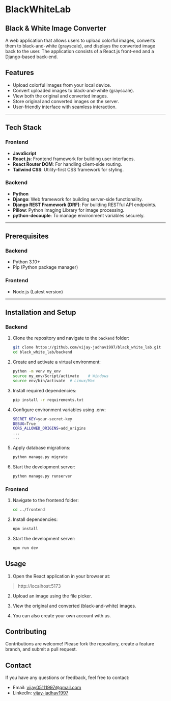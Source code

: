 # BlackWhiteLab

## Black & White Image Converter

A web application that allows users to upload colorful images, converts them to black-and-white (grayscale), and displays the converted image back to the user. The application consists of a React.js front-end and a Django-based back-end.

## Features

- Upload colorful images from your local device.
- Convert uploaded images to black-and-white (grayscale).
- View both the original and converted images.
- Store original and converted images on the server.
- User-friendly interface with seamless interaction.

---

## Tech Stack

### **Frontend**
- **JavaScript**
- **React.js**: Frontend framework for building user interfaces.
- **React Router DOM**: For handling client-side routing.
- **Tailwind CSS**: Utility-first CSS framework for styling.

### **Backend**
- **Python**
- **Django**: Web framework for building server-side functionality.
- **Django REST Framework (DRF)**: For building RESTful API endpoints.
- **Pillow**: Python Imaging Library for image processing.
- **python-decouple**: To manage environment variables securely.

---

## Prerequisites

### Backend
- Python 3.10+
- Pip (Python package manager)

### Frontend
- Node.js (Latest version)

---

## Installation and Setup

### Backend
1. Clone the repository and navigate to the `backend` folder:
   ```bash
   git clone https://github.com/vijay-jadhav1997/black_white_lab.git
   cd black_white_lab/backend
   ```
2. Create and activate a virtual environment:
    ```bash 
    python -m venv my_env
    source my_env/Script/activate    # Windows
    source env/bin/activate  # Linux/Mac
    ```
3. Install required dependencies:
    ```bash
    pip install -r requirements.txt
    ```
4. Configure environment variables using .env:
    ```bash
    SECRET_KEY=your-secret-key
    DEBUG=True
    CORS_ALLOWED_ORIGINS=add_origins
    ...
    ...
    ```
5. Apply database migrations:
    ```bash
    python manage.py migrate
    ```
6. Start the development server:
    ```bash
    python manage.py runserver
    ```

### Frontend
1. Navigate to the frontend folder:
   ```bash
   cd ../frontend
   ```
2. Install dependencies:
    ```bash 
    npm install
    ```
3. Start the development server:
    ```bash
    npm run dev
    ```

## Usage

1. Open the React application in your browser at:
  > http://localhost:5173

2. Upload an image using the file picker.

3. View the original and converted (black-and-white) images.
4. You can also create your own account with us.


## Contributing
Contributions are welcome! Please fork the repository, create a feature branch, and submit a pull request.

## Contact
If you have any questions or feedback, feel free to contact:

  -  Email: vijay05111997@gmail.com
  -  LinkedIn: [vijay-jadhav1997](https://www.linkedin.com/in/vijay-jadhav1997)